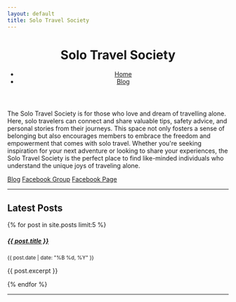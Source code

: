 ```yaml
---
layout: default
title: Solo Travel Society
---
```


<div class="container-md">
  <div class="wrapper">
    <div class="content">
      <header>
        <h1 id="awesome-ghost-" class="mb-4">Solo Travel Society</h1>
        <nav class="main-nav text-center my-4">
        <ul class="nav-menu list-inline">
          <li class="list-inline-item active"><a href="{{ '/' | relative_url }}">Home</a></li>
          <li class="list-inline-item"><a href="{{ '/blog/' | relative_url }}">Blog</a></li>
        </ul>
        </nav>
      </header>
      <p>
        The Solo Travel Society is for those who love and dream of travelling alone. Here, solo travelers can connect and share valuable tips, safety advice, and personal stories from their journeys. This space not only fosters a sense of belonging but also encourages members to embrace the freedom and empowerment that comes with solo travel. Whether you're seeking inspiration for your next adventure or looking to share your experiences, the Solo Travel Society is the perfect place to find like-minded individuals who understand the unique joys of traveling alone.
      </p>
      <div class="btn-group">
        <a href="https://www.solotraveler.org/" class="btn btn-primary">Blog</a>
        <a href="https://www.facebook.com/groups/thesolotravelsociety/" class="btn btn-secondary">Facebook Group</a>
        <a href="https://www.facebook.com/thesolotravelsociety/" class="btn btn-info" aria-current="page">Facebook Page</a>
      </div>
      <!--<p><a href="https://www.digitalnomadsweekly.com/#/portal/signup" title="Join Digital Nomads Weekly" target="_blank">Subscribe</a> to the Digital Nomads Weekly <a href="https://www.digitalnomadsweekly.com/" title="Digital Nomads Weekly" target="_blank">newsletter</a>.</p>-->
      <hr class="my-4">
      <h2>Latest Posts</h2>
        {% for post in site.posts limit:5 %}
          <h5><a href="{{ post.url | relative_url }}">{{ post.title }}</a></h5>
          <small class="text-muted">{{ post.date | date: "%B %d, %Y" }}</small>
          <p>{{ post.excerpt }}</p>
        {% endfor %}
      <hr class="my-4">
      <div class="social-icons">
        <a href="https://www.facebook.com/thesolotravelsociety/" class="social-icon facebook"><i class="fab fa-facebook-f"></i></a>
        <a href="https://www.facebook.com/groups/thesolotravelsociety/" class="social-icon facebook"><i class="fab fa-facebook-f"></i></a>
      </div>
    </div>
  </div>
</div>
